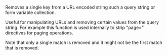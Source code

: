 ﻿Removes a single key from a URL encoded string such a query string or form variable collection.

Useful for manipulating URLs and removing certain values from the query string. For example this function is used internally to strip "page=" directives for paging operations.

Note that only a single match is removed and it might not be the first match that is removed.